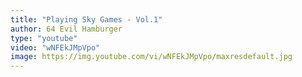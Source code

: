 ```yaml
---
title: "Playing Sky Games - Vol.1"
author: 64 Evil Hamburger
type: "youtube"
video: "wNFEkJMpVpo"
image: https://img.youtube.com/vi/wNFEkJMpVpo/maxresdefault.jpg
---
```

